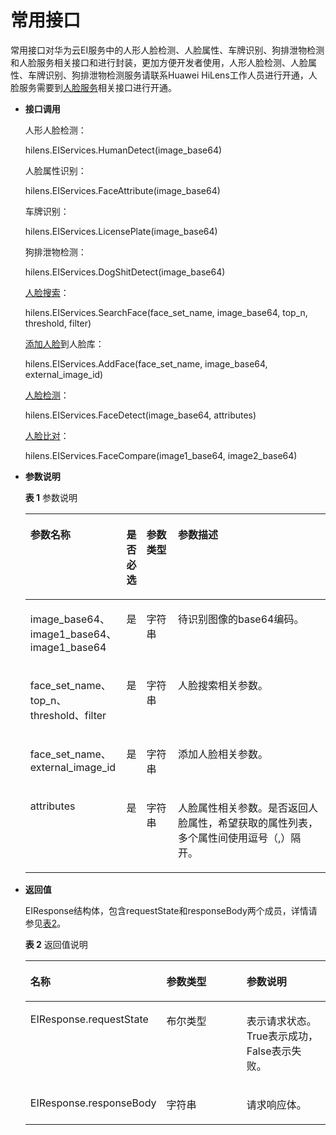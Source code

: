 # 常用接口<a name="hilens_05_0058"></a>

常用接口对华为云EI服务中的人形人脸检测、人脸属性、车牌识别、狗排泄物检测和人脸服务相关接口和进行封装，更加方便开发者使用，人形人脸检测、人脸属性、车牌识别、狗排泄物检测服务请联系Huawei HiLens工作人员进行开通，人脸服务需要到[人脸服务](https://console.huaweicloud.com/frs/?agencyId=9cbc686eafa44dd8968e5106ef6f6f47&region=cn-north-4&locale=zh-cn#/frs/manage/index)相关接口进行开通。

-   **接口调用**

    人形人脸检测：

    hilens.EIServices.HumanDetect\(image\_base64\)

    人脸属性识别：

    hilens.EIServices.FaceAttribute\(image\_base64\)

    车牌识别：

    hilens.EIServices.LicensePlate\(image\_base64\)

    狗排泄物检测：

    hilens.EIServices.DogShitDetect\(image\_base64\)

    [人脸搜索](https://support.huaweicloud.com/api-face/face_02_0035.html)：

    hilens.EIServices.SearchFace\(face\_set\_name, image\_base64, top\_n, threshold, filter\)

    [添加人脸](https://support.huaweicloud.com/api-face/face_02_0037.html)到人脸库：

    hilens.EIServices.AddFace\(face\_set\_name, image\_base64, external\_image\_id\)

    [人脸检测](https://support.huaweicloud.com/api-face/face_02_0027.html)：

    hilens.EIServices.FaceDetect\(image\_base64, attributes\)

    [人脸比对](https://support.huaweicloud.com/api-face/face_02_0029.html)：

    hilens.EIServices.FaceCompare\(image1\_base64, image2\_base64\)

-   **参数说明**

    **表 1**  参数说明

    <a name="t86d312613a314339ab359dcdf5e3e45d"></a>
    <table><thead align="left"><tr id="r95ed57ca22164c86b12f457a7090f6ee"><th class="cellrowborder" valign="top" width="16.61%" id="mcps1.2.5.1.1"><p id="af681bbfadaef4cd080879ce5bb3d1e1d"><a name="af681bbfadaef4cd080879ce5bb3d1e1d"></a><a name="af681bbfadaef4cd080879ce5bb3d1e1d"></a><strong id="a9b6cedf633464139ab3f4de04b84269f"><a name="a9b6cedf633464139ab3f4de04b84269f"></a><a name="a9b6cedf633464139ab3f4de04b84269f"></a>参数名称</strong></p>
    </th>
    <th class="cellrowborder" valign="top" width="6.43%" id="mcps1.2.5.1.2"><p id="p9169181653310"><a name="p9169181653310"></a><a name="p9169181653310"></a><strong id="b34511598332"><a name="b34511598332"></a><a name="b34511598332"></a>是否必选</strong></p>
    </th>
    <th class="cellrowborder" valign="top" width="12.030000000000001%" id="mcps1.2.5.1.3"><p id="p166256156336"><a name="p166256156336"></a><a name="p166256156336"></a><strong id="b3997165410331"><a name="b3997165410331"></a><a name="b3997165410331"></a>参数类型</strong></p>
    </th>
    <th class="cellrowborder" valign="top" width="64.92999999999999%" id="mcps1.2.5.1.4"><p id="a32c48e1c233d4b86be827157f55594d3"><a name="a32c48e1c233d4b86be827157f55594d3"></a><a name="a32c48e1c233d4b86be827157f55594d3"></a><strong id="a9d7c91bdce66471d958fdc8447770548"><a name="a9d7c91bdce66471d958fdc8447770548"></a><a name="a9d7c91bdce66471d958fdc8447770548"></a>参数描述</strong></p>
    </th>
    </tr>
    </thead>
    <tbody><tr id="row19276305103754"><td class="cellrowborder" valign="top" width="16.61%" headers="mcps1.2.5.1.1 "><p id="p17876911103754"><a name="p17876911103754"></a><a name="p17876911103754"></a>image_base64、image1_base64、image1_base64</p>
    </td>
    <td class="cellrowborder" valign="top" width="6.43%" headers="mcps1.2.5.1.2 "><p id="p6169191614337"><a name="p6169191614337"></a><a name="p6169191614337"></a>是</p>
    </td>
    <td class="cellrowborder" valign="top" width="12.030000000000001%" headers="mcps1.2.5.1.3 "><p id="p146251515173310"><a name="p146251515173310"></a><a name="p146251515173310"></a>字符串</p>
    </td>
    <td class="cellrowborder" valign="top" width="64.92999999999999%" headers="mcps1.2.5.1.4 "><p id="p3259220144820"><a name="p3259220144820"></a><a name="p3259220144820"></a>待识别图像的base64编码。</p>
    </td>
    </tr>
    <tr id="row13920133151018"><td class="cellrowborder" valign="top" width="16.61%" headers="mcps1.2.5.1.1 "><p id="p735310482327"><a name="p735310482327"></a><a name="p735310482327"></a>face_set_name、top_n、threshold、filter</p>
    </td>
    <td class="cellrowborder" valign="top" width="6.43%" headers="mcps1.2.5.1.2 "><p id="p1716981643318"><a name="p1716981643318"></a><a name="p1716981643318"></a>是</p>
    </td>
    <td class="cellrowborder" valign="top" width="12.030000000000001%" headers="mcps1.2.5.1.3 "><p id="p362513158339"><a name="p362513158339"></a><a name="p362513158339"></a>字符串</p>
    </td>
    <td class="cellrowborder" valign="top" width="64.92999999999999%" headers="mcps1.2.5.1.4 "><p id="p88861641174819"><a name="p88861641174819"></a><a name="p88861641174819"></a>人脸搜索相关参数。</p>
    </td>
    </tr>
    <tr id="row392016311101"><td class="cellrowborder" valign="top" width="16.61%" headers="mcps1.2.5.1.1 "><p id="p1535312484323"><a name="p1535312484323"></a><a name="p1535312484323"></a>face_set_name、external_image_id</p>
    </td>
    <td class="cellrowborder" valign="top" width="6.43%" headers="mcps1.2.5.1.2 "><p id="p116911613314"><a name="p116911613314"></a><a name="p116911613314"></a>是</p>
    </td>
    <td class="cellrowborder" valign="top" width="12.030000000000001%" headers="mcps1.2.5.1.3 "><p id="p0625315183313"><a name="p0625315183313"></a><a name="p0625315183313"></a>字符串</p>
    </td>
    <td class="cellrowborder" valign="top" width="64.92999999999999%" headers="mcps1.2.5.1.4 "><p id="p11353194853210"><a name="p11353194853210"></a><a name="p11353194853210"></a>添加人脸相关参数。</p>
    </td>
    </tr>
    <tr id="row17662102223918"><td class="cellrowborder" valign="top" width="16.61%" headers="mcps1.2.5.1.1 "><p id="p13662182215395"><a name="p13662182215395"></a><a name="p13662182215395"></a>attributes</p>
    </td>
    <td class="cellrowborder" valign="top" width="6.43%" headers="mcps1.2.5.1.2 "><p id="p206621225397"><a name="p206621225397"></a><a name="p206621225397"></a>是</p>
    </td>
    <td class="cellrowborder" valign="top" width="12.030000000000001%" headers="mcps1.2.5.1.3 "><p id="p1166212220391"><a name="p1166212220391"></a><a name="p1166212220391"></a>字符串</p>
    </td>
    <td class="cellrowborder" valign="top" width="64.92999999999999%" headers="mcps1.2.5.1.4 "><p id="p34301017114912"><a name="p34301017114912"></a><a name="p34301017114912"></a>人脸属性相关参数。是否返回人脸属性，希望获取的属性列表，多个属性间使用逗号（,）隔开。</p>
    </td>
    </tr>
    </tbody>
    </table>

-   **返回值**

    EIResponse结构体，包含requestState和responseBody两个成员，详情请参见[表2](#table1440474642017)。

    **表 2**  返回值说明

    <a name="table1440474642017"></a>
    <table><thead align="left"><tr id="row204047466200"><th class="cellrowborder" valign="top" width="33.33333333333333%" id="mcps1.2.4.1.1"><p id="p9403154622011"><a name="p9403154622011"></a><a name="p9403154622011"></a>名称</p>
    </th>
    <th class="cellrowborder" valign="top" width="33.33333333333333%" id="mcps1.2.4.1.2"><p id="p7403646102014"><a name="p7403646102014"></a><a name="p7403646102014"></a>参数类型</p>
    </th>
    <th class="cellrowborder" valign="top" width="33.33333333333333%" id="mcps1.2.4.1.3"><p id="p34032467206"><a name="p34032467206"></a><a name="p34032467206"></a>参数说明</p>
    </th>
    </tr>
    </thead>
    <tbody><tr id="row3404134616206"><td class="cellrowborder" valign="top" width="33.33333333333333%" headers="mcps1.2.4.1.1 "><p id="p1740464612208"><a name="p1740464612208"></a><a name="p1740464612208"></a>EIResponse.requestState</p>
    </td>
    <td class="cellrowborder" valign="top" width="33.33333333333333%" headers="mcps1.2.4.1.2 "><p id="p1140474610205"><a name="p1140474610205"></a><a name="p1140474610205"></a>布尔类型</p>
    </td>
    <td class="cellrowborder" valign="top" width="33.33333333333333%" headers="mcps1.2.4.1.3 "><p id="p24041466201"><a name="p24041466201"></a><a name="p24041466201"></a>表示请求状态。True表示成功，False表示失败。</p>
    </td>
    </tr>
    <tr id="row1721288132316"><td class="cellrowborder" valign="top" width="33.33333333333333%" headers="mcps1.2.4.1.1 "><p id="p132131287239"><a name="p132131287239"></a><a name="p132131287239"></a>EIResponse.responseBody</p>
    </td>
    <td class="cellrowborder" valign="top" width="33.33333333333333%" headers="mcps1.2.4.1.2 "><p id="p621315882310"><a name="p621315882310"></a><a name="p621315882310"></a>字符串</p>
    </td>
    <td class="cellrowborder" valign="top" width="33.33333333333333%" headers="mcps1.2.4.1.3 "><p id="p12136813238"><a name="p12136813238"></a><a name="p12136813238"></a>请求响应体。</p>
    </td>
    </tr>
    </tbody>
    </table>


